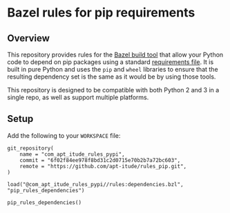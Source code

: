 # Bazel rules for pip requirements

## Overview
This repository provides rules for the [Bazel build tool](https://www.bazel.build/) that allow your Python code to depend on pip packages using a standard [requirements file](https://pip.pypa.io/en/stable/user_guide/#requirements-files). It is built in pure Python and uses the `pip` and `wheel` libraries to ensure that the resulting dependency set is the same as it would be by using those tools. 

This repository is designed to be compatible with both Python 2 and 3 in a single repo, as well as support multiple platforms. 

## Setup
Add the following to your `WORKSPACE` file:
```
git_repository(
    name = "com_apt_itude_rules_pypi",
    commit = "6f02f84ee978f8bd31c2d0715e70b2b7a72bc603",
    remote = "https://github.com/apt-itude/rules_pip.git",
)

load("@com_apt_itude_rules_pypi//rules:dependencies.bzl", "pip_rules_dependencies")

pip_rules_dependencies()
```
